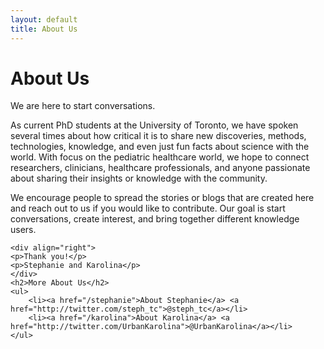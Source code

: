 ```yaml
---
layout: default
title: About Us
---
```


<div class="post">
	<h1 class="pageTitle">About Us</h1>
	<p class="intro">We are here to start conversations.</p>
	<p>As current PhD students at the University of Toronto, we have spoken several times about how critical it is to share new discoveries, methods, technologies, knowledge, and even just fun facts about science with the world. With focus on the pediatric healthcare world, we hope to connect researchers, clinicians, healthcare professionals, and anyone passionate about sharing their insights or knowledge with the community.
	<p>We encourage people to spread the stories or blogs that are created here and reach out to us if you would like to contribute. Our goal is start conversations, create interest, and bring together different knowledge users.</p>

	<div align="right">
	<p>Thank you!</p>
	<p>Stephanie and Karolina</p>
	</div>
	<h2>More About Us</h2>
	<ul>
		<li><a href="/stephanie">About Stephanie</a> <a href="http://twitter.com/steph_tc">@steph_tc</a></li>
		<li><a href="/karolina">About Karolina</a> <a href="http://twitter.com/UrbanKarolina">@UrbanKarolina</a></li>
	</ul>
</div>

